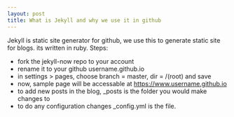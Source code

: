 ```yaml
---
layout: post
title: What is Jekyll and why we use it in github
---
```


Jekyll is static site generator for github, we use this to generate static site for blogs.
its written in ruby. 
Steps:
- fork the jekyll-now repo to your account
- rename it to your github username.github.io
- in settings > pages, choose branch = master, dir = /(root) and save
- now, sample page will be accessable at https://www.username.github.io
- to add new posts in the blog, _posts is the folder you would make changes to
- to do any configuration changes _config.yml is the file. 
